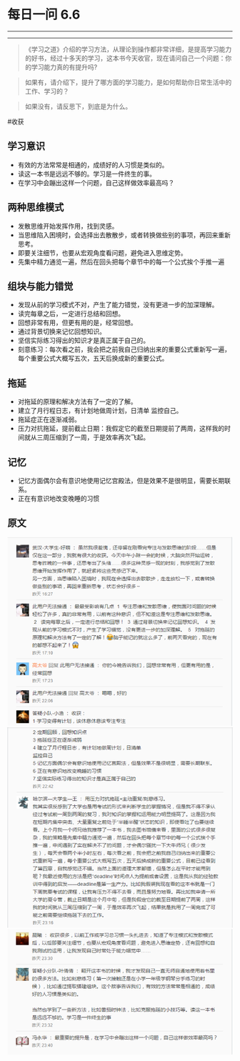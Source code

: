 # 每日一问 6.6 #

---
<!-- toc -->
---

>《学习之道》介绍的学习方法，从理论到操作都非常详细，是提高学习能力的好书，经过十多天的学习，这本书今天收官，现在请问自己一个问题：你的学习能力真的有提升吗?

>如果有，请介绍下，提升了哪方面的学习能力，是如何帮助你日常生活中的工作、学习的？

>如果没有，请反思下，到底是为什么。

#收获

## 学习意识
- 有效的方法常常是相通的，成绩好的人习惯是类似的。
- 读这一本书是远远不够的。学习是一件终生的事。
- 在学习中会蹦出这样一个问题，自己这样做效率最高吗？

## 两种思维模式
- 发散思维开始发挥作用，找到灵感。
- 当思维陷入困境时，会选择出去散散步，或者转换做些别的事项，再回来重新思考。
- 即要关注细节，也要从宏观角度看问题，避免进入思维定势。
- 先集中精力通览一遍，然后在回头把每个章节中的每一个公式挨个手推一遍

## 组块与能力错觉
- 发现从前的学习模式不对，产生了能力错觉，没有更进一步的加深理解。 
- 读完每章之后，一定进行总结和回想。
- 回想非常有用，但更有用的是，经常回想。
- 通过背景切换来记忆回想知识。
- 坚信实际练习得出的知识才是真正属于自己的。
- 刻意练习：每次看之前，我会把之前我自己归纳出来的重要公式重新写一遍，每个重要公式大概写五次，五天后换成新的重要公式。

## 拖延
- 对拖延的原理和解决方法有了一定的了解。
- 建立了月行程日志，有计划地做周计划，日清单
监控自己。
- 拖延症正在逐渐减弱。
- 压力对抗拖延，提前截止日期：我假定它的截至日期提前了两周，这样我的时间就从三周压缩到了一周，于是效率再次飞起。

## 记忆
- 记忆方面偶尔会有意识地使用记忆宫殿法，但是效果不是很明显，需要长期联系。
- 正在有意识地改变晚睡的习惯

## 原文
![](/assets/微信图片_20170607073214.png)
![](/assets/微信图片_20170607073224.png)
![](/assets/微信图片_20170607073458.png)









